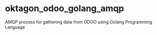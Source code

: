 # oktagon_odoo_golang_amqp
AMQP process for gathering data from ODOO using Golang Programming Language
